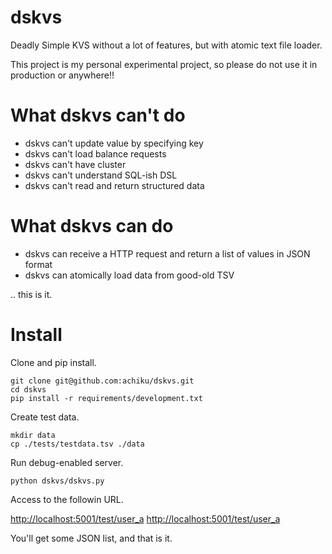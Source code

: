 dskvs
=====

Deadly Simple KVS without a lot of features, but with atomic text file loader.

This project is my personal experimental project, so please do not use it in production or anywhere!!


What dskvs can't do
===================

- dskvs can't update value by specifying key
- dskvs can't load balance requests
- dskvs can't have cluster
- dskvs can't understand SQL-ish DSL
- dskvs can't read and return structured data


What dskvs can do
=================

- dskvs can receive a HTTP request and return a list of values in JSON format
- dskvs can atomically load data from good-old TSV

.. this is it.


Install
=======

Clone and pip install.
```
git clone git@github.com:achiku/dskvs.git
cd dskvs
pip install -r requirements/development.txt
```


Create test data.
```
mkdir data
cp ./tests/testdata.tsv ./data
```


Run debug-enabled server.
```
python dskvs/dskvs.py
```

Access to the followin URL.

[http://localhost:5001/test/user_a](http://localhost:5001/test/user_a)
[http://localhost:5001/test/user_a](http://localhost:5001/test/user_b)

You'll get some JSON list, and that is it.
